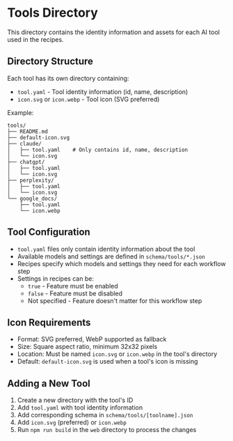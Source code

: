 # Tools Directory

This directory contains the identity information and assets for each AI tool used in the recipes.

## Directory Structure

Each tool has its own directory containing:

- `tool.yaml` - Tool identity information (id, name, description)
- `icon.svg` or `icon.webp` - Tool icon (SVG preferred)

Example:

```
tools/
├── README.md
├── default-icon.svg
├── claude/
│   ├── tool.yaml    # Only contains id, name, description
│   └── icon.svg
├── chatgpt/
│   ├── tool.yaml
│   └── icon.svg
├── perplexity/
│   ├── tool.yaml
│   └── icon.svg
└── google_docs/
    ├── tool.yaml
    └── icon.webp
```

## Tool Configuration

- `tool.yaml` files only contain identity information about the tool
- Available models and settings are defined in `schema/tools/*.json`
- Recipes specify which models and settings they need for each workflow step
- Settings in recipes can be:
  - `true` - Feature must be enabled
  - `false` - Feature must be disabled
  - Not specified - Feature doesn't matter for this workflow step

## Icon Requirements

- Format: SVG preferred, WebP supported as fallback
- Size: Square aspect ratio, minimum 32x32 pixels
- Location: Must be named `icon.svg` or `icon.webp` in the tool's directory
- Default: `default-icon.svg` is used when a tool's icon is missing

## Adding a New Tool

1. Create a new directory with the tool's ID
2. Add `tool.yaml` with tool identity information
3. Add corresponding schema in `schema/tools/[toolname].json`
4. Add `icon.svg` (preferred) or `icon.webp`
5. Run `npm run build` in the `web` directory to process the changes

